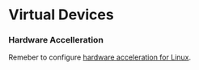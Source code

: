 # Virtual Devices

### Hardware Accelleration
Remeber to configure [hardware acceleration for Linux](https://developer.android.com/studio/run/emulator-acceleration).